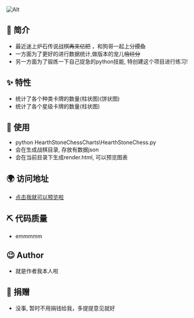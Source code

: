 ![Alt](https://repobeats.axiom.co/api/embed/cb9dd87bea35ca39cae85363204e2842c3f1d010.svg "Repobeats analytics image")

## 📣 简介

* 最近迷上炉石传说战棋~~再来亿把~~ ，和狗哥一起上分~~摸鱼~~
* 一方面为了更好的进行数据统计,做版本的宠儿~~恰烂分~~
* 另一方面为了锻炼一下自己捉急的python技能, 特创建这个项目进行练习!

## ✨ 特性

* 统计了各个种类卡牌的数量(柱状图)(饼状图)
* 统计了各个星级卡牌的数量(柱状图)

## 📝 使用
* python HearthStoneChessCharts\HearthStoneChess.py
* 会在生成战棋目录, 存放有数据json
* 会在当前目录下生成render.html, 可以预览图表

## 🌍 访问地址
*  [点击我就可以预览啦](https://ddpopbb3.github.io/HearthStoneChessCharts)

## ⛏ 代码质量
* emmmmm

## 😉 Author
* 就是作者我本人啦

## 💌 捐赠
* 没事, 暂时不用捐钱给我，多提提意见就好
